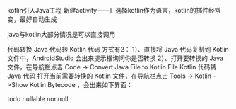 
kotlin引入Java工程
新建activity——》选择kotlin作为语言，kotlin的插件经常变，最好自动生成


java与kotlin大部分情况是可以直接调用


代码转换
Java 代码转 Kotlin 代码
方式有2：
1）、直接将 Java 代码复制到 Kotlin 文件中，AndroidStudio 会出来提示框询问你是否转换
2）、打开要转换的 Java 文件，在导航栏点击 Code -> Convert Java File to Kotlin File
Kotlin 代码转 Java 代码
打开当前需要转换的 Kotlin 文件，在导航栏点击 Tools -> Kotlin ->Show Kotlin Bytecode ，会出来如下界面：



todo nullable  nonnull